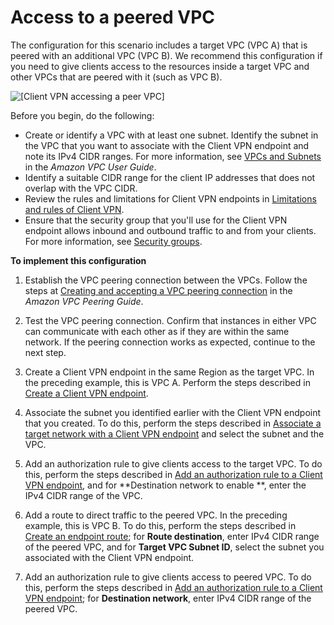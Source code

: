 # Access to a peered VPC<a name="scenario-peered"></a>

The configuration for this scenario includes a target VPC \(VPC A\) that is peered with an additional VPC \(VPC B\)\. We recommend this configuration if you need to give clients access to the resources inside a target VPC and other VPCs that are peered with it \(such as VPC B\)\.

![\[Client VPN accessing a peer VPC\]](http://docs.aws.amazon.com/vpn/latest/clientvpn-admin/images/client-vpn-scenario-peer-vpc.png)

Before you begin, do the following:
+ Create or identify a VPC with at least one subnet\. Identify the subnet in the VPC that you want to associate with the Client VPN endpoint and note its IPv4 CIDR ranges\. For more information, see [ VPCs and Subnets](https://docs.aws.amazon.com/vpc/latest/userguide/VPC_Subnets.html.html) in the *Amazon VPC User Guide*\.
+ Identify a suitable CIDR range for the client IP addresses that does not overlap with the VPC CIDR\. 
+ Review the rules and limitations for Client VPN endpoints in [Limitations and rules of Client VPN](what-is.md#what-is-limitations)\.
+ Ensure that the security group that you'll use for the Client VPN endpoint allows inbound and outbound traffic to and from your clients\. For more information, see [Security groups](client-authorization.md#security-groups)\.

**To implement this configuration**

1. Establish the VPC peering connection between the VPCs\. Follow the steps at [Creating and accepting a VPC peering connection](https://docs.aws.amazon.com/vpc/latest/peering/create-vpc-peering-connection.html) in the *Amazon VPC Peering Guide*\.

1. Test the VPC peering connection\. Confirm that instances in either VPC can communicate with each other as if they are within the same network\. If the peering connection works as expected, continue to the next step\.

1. Create a Client VPN endpoint in the same Region as the target VPC\. In the preceding example, this is VPC A\. Perform the steps described in [Create a Client VPN endpoint](cvpn-working-endpoints.md#cvpn-working-endpoint-create)\.

1. Associate the subnet you identified earlier with the Client VPN endpoint that you created\. To do this, perform the steps described in [Associate a target network with a Client VPN endpoint](cvpn-working-target.md#cvpn-working-target-associate) and select the subnet and the VPC\.

1. Add an authorization rule to give clients access to the target VPC\. To do this, perform the steps described in [Add an authorization rule to a Client VPN endpoint](cvpn-working-rules.md#cvpn-working-rule-authorize), and for **Destination network to enable **, enter the IPv4 CIDR range of the VPC\.

1. Add a route to direct traffic to the peered VPC\. In the preceding example, this is VPC B\. To do this, perform the steps described in [Create an endpoint route](cvpn-working-routes.md#cvpn-working-routes-create); for **Route destination**, enter IPv4 CIDR range of the peered VPC, and for **Target VPC Subnet ID**, select the subnet you associated with the Client VPN endpoint\.

1. Add an authorization rule to give clients access to peered VPC\. To do this, perform the steps described in [Add an authorization rule to a Client VPN endpoint](cvpn-working-rules.md#cvpn-working-rule-authorize); for **Destination network**, enter IPv4 CIDR range of the peered VPC\.